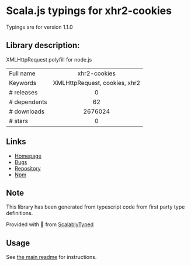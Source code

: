 
# Scala.js typings for xhr2-cookies

Typings are for version 1.1.0

## Library description:
XMLHttpRequest polyfill for node.js

|                    |                 |
| ------------------ | :-------------: |
| Full name          | xhr2-cookies |
| Keywords           | XMLHttpRequest, cookies, xhr2 |
| # releases         | 0 |
| # dependents       | 62 |
| # downloads        | 2676024 |
| # stars            | 0 |

## Links
- [Homepage](https://github.com/souldreamer/xhr2-cookies#readme)
- [Bugs](https://github.com/souldreamer/xhr2-cookies/issues)
- [Repository](https://github.com/souldreamer/xhr2-cookies)
- [Npm](https://www.npmjs.com/package/xhr2-cookies)
    


## Note
This library has been generated from typescript code from first party type definitions.

Provided with :purple_heart: from [ScalablyTyped](https://github.com/oyvindberg/ScalablyTyped)

## Usage
See [the main readme](../../readme.md) for instructions.


